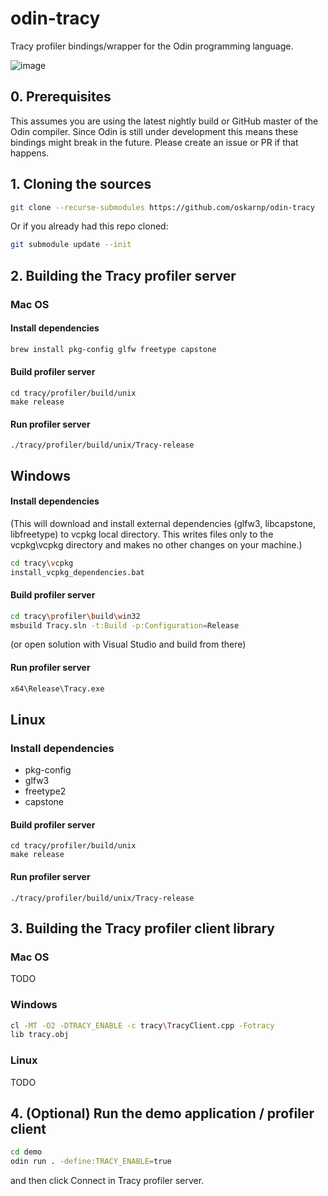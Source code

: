 # odin-tracy
Tracy profiler bindings/wrapper for the Odin programming language.

![image](https://user-images.githubusercontent.com/6025293/111910080-3411b000-8a60-11eb-9be0-8c80a1d5831c.png)


## 0. Prerequisites
This assumes you are using the latest nightly build or GitHub master of the Odin compiler.   Since Odin is still under development this means these bindings might break in the future. Please create an issue or PR if that happens.

## 1. Cloning the sources
```sh
git clone --recurse-submodules https://github.com/oskarnp/odin-tracy
```
Or if you already had this repo cloned:
```sh
git submodule update --init
```

## 2. Building the Tracy profiler server

### Mac OS
#### Install dependencies
```sh
brew install pkg-config glfw freetype capstone
```
#### Build profiler server
```
cd tracy/profiler/build/unix
make release
```
#### Run profiler server
```
./tracy/profiler/build/unix/Tracy-release
```

## Windows
#### Install dependencies
(This will download and install external dependencies (glfw3, libcapstone, libfreetype) to vcpkg local directory. This writes files only to the vcpkg\vcpkg directory and makes no other changes on your machine.)
```sh
cd tracy\vcpkg
install_vcpkg_dependencies.bat
```
#### Build profiler server
```sh
cd tracy\profiler\build\win32
msbuild Tracy.sln -t:Build -p:Configuration=Release
```
(or open solution with Visual Studio and build from there)
#### Run profiler server
```sh
x64\Release\Tracy.exe
```

## Linux

### Install dependencies
* pkg-config
* glfw3
* freetype2
* capstone

#### Build profiler server
```
cd tracy/profiler/build/unix
make release
```
#### Run profiler server
```
./tracy/profiler/build/unix/Tracy-release
```

## 3. Building the Tracy profiler client library

### Mac OS
TODO
### Windows
```sh
cl -MT -O2 -DTRACY_ENABLE -c tracy\TracyClient.cpp -Fotracy
lib tracy.obj
```
### Linux
TODO

## 4. (Optional) Run the demo application / profiler client

```sh
cd demo
odin run . -define:TRACY_ENABLE=true
```
and then click Connect in Tracy profiler server.
